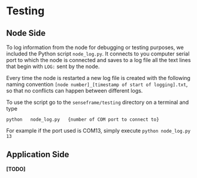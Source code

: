 # Testing
## Node Side
To log information from the node for debugging or testing purposes, we included the Python script `node_log.py`. It connects to you computer serial port to which the node is connected and saves to a log file all the text lines that begin with `LOG:` sent by the node.

Every time the node is restarted a new log file is created with the following naming convention `[node number]_[timestamp of start of logging].txt`, so that no conflicts can happen between different logs.

To use the script go to the `senseframe/testing` directory on a terminal and type
```
python   node_log.py   {number of COM port to connect to}
```
For example if the port used is COM13, simply execute 
`python node_log.py 13`

## Application Side
**[TODO]**
